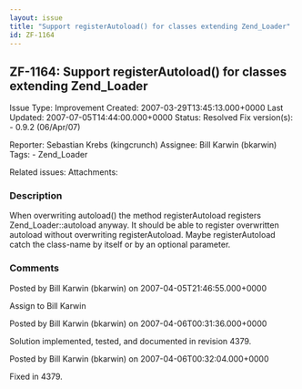 ```yaml
---
layout: issue
title: "Support registerAutoload() for classes extending Zend_Loader"
id: ZF-1164
---
```


ZF-1164: Support registerAutoload() for classes extending Zend\_Loader
----------------------------------------------------------------------

 Issue Type: Improvement Created: 2007-03-29T13:45:13.000+0000 Last Updated: 2007-07-05T14:44:00.000+0000 Status: Resolved Fix version(s): - 0.9.2 (06/Apr/07)
 
 Reporter:  Sebastian Krebs (kingcrunch)  Assignee:  Bill Karwin (bkarwin)  Tags: - Zend\_Loader
 
 Related issues: 
 Attachments: 
### Description

When overwriting autoload() the method registerAutoload registers Zend\_Loader::autoload anyway. It should be able to register overwritten autoload without overwriting registerAutoload. Maybe registerAutoload catch the class-name by itself or by an optional parameter.

 

 

### Comments

Posted by Bill Karwin (bkarwin) on 2007-04-05T21:46:55.000+0000

Assign to Bill Karwin

 

 

Posted by Bill Karwin (bkarwin) on 2007-04-06T00:31:36.000+0000

Solution implemented, tested, and documented in revision 4379.

 

 

Posted by Bill Karwin (bkarwin) on 2007-04-06T00:32:04.000+0000

Fixed in 4379.

 

 